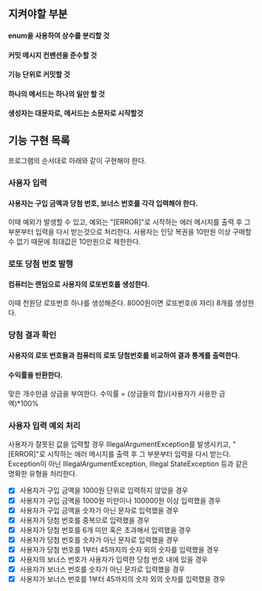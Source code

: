 ## 지켜야할 부분
#### enum을 사용하여 상수를 분리할 것
#### 커밋 메시지 컨벤션을 준수할 것
#### 기능 단위로 커밋할 것
#### 하나의 메서드는 하나의 일만 할 것
#### 생성자는 대문자로, 메서드는 소문자로 시작할것
## 기능 구현 목록
프로그램의 순서대로 아래와 같이 구현해야 한다.

### 사용자 입력
#### 사용자는 구입 금액과 당첨 번호, 보너스 번호를 각각 입력해야 한다.
이때 예외가 발생할 수 있고, 예외는 "[ERROR]"로 시작하는 에러 메시지를 출력 후 그 부분부터 입력을 다시 받는것으로 처리한다.
사용자는 인당 복권을 10만원 이상 구매할 수 없기 때문에 최대값은 10만원으로 제한한다.
### 로또 당첨 번호 발행
#### 컴퓨터는 랜덤으로 사용자의 로또번호를 생성한다.
이때 천원당 로또번호 하나를 생성해준다. 8000원이면 로또번호(6 자리) 8개를 생성한다.
### 당첨 결과 확인
#### 사용자의 로또 번호들과 컴퓨터의 로또 당첨번호를 비교하여 결과 통계를 출력한다.

#### 수익률을 반환한다.
맞은 개수만큼 상금을 부여한다. 수익률 = (상금들의 합)/(사용자가 사용한 금액)*100%
### 사용자 입력 예외 처리
사용자가 잘못된 값을 입력할 경우 IllegalArgumentException를 발생시키고, "[ERROR]"로 시작하는 에러 메시지를 출력 후 그 부분부터 입력을 다시 받는다.
Exception이 아닌 IllegalArgumentException, Illegal StateException 등과 같은 명확한 유형을 처리한다.

-[x] 사용자가 구입 금액을 1000원 단위로 입력하지 않았을 경우
- [x] 사용자가 구입 금액을 1000원 미만이나 100000원 이상 입력했을 경우
- [x] 사용자가 구입 금액을 숫자가 아닌 문자로 입력했을 경우
- [x] 사용자가 당첨 번호를 중복으로 입력했을 경우
- [x] 사용자가 당첨 번호를 6개 미만 혹은 초과해서 입력했을 경우
- [x] 사용자가 당첨 번호를 숫자가 아닌 문자로 입력했을 경우
- [x] 사용자가 당첨 번호를 1부터 45까지의 숫자 외의 숫자를 입력했을 경우
- [x] 사용자의 보너스 번호가 사용자가 입력한 당첨 번호 내에 있을 경우
- [x] 사용자가 보너스 번호를 숫자가 아닌 문자로 입력했을 경우
- [x] 사용자가 보너스 번호를 1부터 45까지의 숫자 외의 숫자를 입력했을 경우
